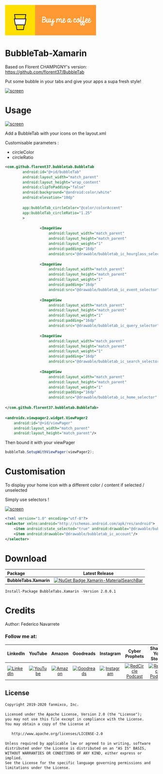 <a href="https://github.com/sponsors/FANMixco/" target="_blank">
   <img src="https://raw.githubusercontent.com/FANMixco/Xamarin-SearchBar/master/bmc-rezr5vpd.gif" alt="sponsor" />
</a>

# BubbleTab-Xamarin

Based on Florent CHAMPIGNY's version: https://github.com/florent37/BubbleTab

Put some bubble in your tabs and give your apps a supa fresh style!

[![screen](https://raw.githubusercontent.com/florent37/BubbleTab/master/media/withScreen_cropped.png)](https://github.com/florent37/BubbleTab)

# Usage

[![screen](https://raw.githubusercontent.com/florent37/BubbleTab/master/media/video.gif)](https://github.com/florent37/BubbleTab)

Add a BubbleTab with your icons on the layout.xml

Customisable parameters :
- circleColor
- circleRatio

```xml
<com.github.florent37.bubbletab.BubbleTab
        android:id="@+id/bubbleTab"
        android:layout_width="match_parent"
        android:layout_height="wrap_content"
        android:clipToPadding="false"
        android:background="@android:color/white"
        android:elevation="10dp"

        app:bubbleTab_circleColor="@color/colorAccent"
        app:bubbleTab_circleRatio="1.25"
        >

                <ImageView
                    android:layout_width="match_parent"
                    android:layout_height="match_parent"
                    android:layout_weight="1"
                    android:padding="16dp"
                    android:src="@drawable/bubbletab_ic_hourglass_selector" />

                <ImageView
                    android:layout_width="match_parent"
                    android:layout_height="match_parent"
                    android:layout_weight="1"
                    android:padding="16dp"
                    android:src="@drawable/bubbletab_ic_event_selector" />

                <ImageView
                    android:layout_width="match_parent"
                    android:layout_height="match_parent"
                    android:layout_weight="1"
                    android:padding="16dp"
                    android:src="@drawable/bubbletab_ic_query_selector" />

                <ImageView
                    android:layout_width="match_parent"
                    android:layout_height="match_parent"
                    android:layout_weight="1"
                    android:padding="16dp"
                    android:src="@drawable/bubbletab_ic_search_selector" />

                <ImageView
                    android:layout_width="match_parent"
                    android:layout_height="match_parent"
                    android:layout_weight="1"
                    android:padding="16dp"
                    android:src="@drawable/bubbletab_ic_home_selector" />

</com.github.florent37.bubbletab.BubbleTab>

<androidx.viewpager2.widget.ViewPager2
    android:id="@+id/viewPager"
    android:layout_width="match_parent"
    android:layout_height="match_parent"/>
```

Then bound it with your viewPager

```csharp
bubbleTab.SetupWithViewPager(viewPager2);
```

# Customisation

To display your home icon with a different color / content if selected / unselected

Simply use selectors !

[![screen](https://raw.githubusercontent.com/florent37/BubbleTab/master/media/different_icon.gif)](https://github.com/florent37/BubbleTab)

```xml
<?xml version="1.0" encoding="utf-8"?>
<selector xmlns:android="http://schemas.android.com/apk/res/android">
    <item android:state_selected="true" android:drawable="@drawable/bubbletab_ic_account_selected"/>
    <item android:drawable="@drawable/bubbletab_ic_account"/>
</selector>
```

# Download

|  Package  |Latest Release|
|:----------|:------------:|
|**BubbleTabs.Xamarin**|[![NuGet Badge Xamarin-MaterialSearchBar](https://buildstats.info/nuget/BubbleTabs.Xamarin)](https://www.nuget.org/packages/BubbleTabs.Xamarin/)|

```
Install-Package BubbleTabs.Xamarin -Version 2.0.0.1
```

# Credits

Author: Federico Navarrete

### Follow me at:

|  LinkedIn  |YouTube|Amazon|Goodreads|Instagram|Cyber Prophets|Sharing Your Stories|
|:----------|:------------:|:------------:|:------------:|:------------:|:------------:|:------------:|
|[![LinkedIn](https://i.stack.imgur.com/idQWu.png)](https://bit.ly/lfanmixco)|[![YouTube](https://i.stack.imgur.com/CFPMR.png)](https://youtube.com/c/FedericoNavarrete)|[![Amazon](https://i.stack.imgur.com/NFOeE.png)](https://www.amazon.com/Federico-Navarrete/e/B08NJTXQRV)|[![Goodreads](https://i.stack.imgur.com/oBk0g.jpg)](https://www.goodreads.com/author/show/21125413.Federico_Navarrete)|[![Instagram](https://i.stack.imgur.com/PIfqY.png)](https://www.instagram.com/federico_the_consultant)|[![RedCircle Podcast](https://i.stack.imgur.com/4XICF.png)](https://redcircle.com/shows/cyber-prophets)|[![RedCircle Podcast](https://i.stack.imgur.com/4XICF.png)](https://redcircle.com/shows/sharing-your-stories)|


License
--------

    Copyright 2019-2020 fanmixco, Inc.

    Licensed under the Apache License, Version 2.0 (the "License");
    you may not use this file except in compliance with the License.
    You may obtain a copy of the License at

       http://www.apache.org/licenses/LICENSE-2.0

    Unless required by applicable law or agreed to in writing, software
    distributed under the License is distributed on an "AS IS" BASIS,
    WITHOUT WARRANTIES OR CONDITIONS OF ANY KIND, either express or implied.
    See the License for the specific language governing permissions and
    limitations under the License.
